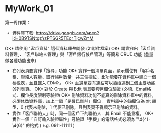 # MyWork_01
第一周作業：

* 資料庫下載: https://drive.google.com/open?id=0B9TSNtgzYzPTSGR5TEc4TjcwZmM

OK* 請使用 "客戶資料" 這個資料庫做開發 (如附件檔案)
OK* 請實作出「客戶資料管理」、「客戶聯絡人管理」與「客戶銀行帳戶管理」等簡易 CRUD 功能 (盡量做各種功能出來)
* 在列表頁要實作「搜尋」功能
OK* 實作一個清單頁面，顯示欄位有「客戶名稱、聯絡人數量、銀行帳戶數量」共三個欄位，此功能要在資料庫中建立一個檢視表，並且匯入 EDMX。
OK* 主選單要有連結可以直接連到三個主要功能的列表頁。
OK* 對於 Create 與 Edit 表單要套用欄位驗證 (必填、Email格式、欄位長度限制等驗證)
OK* 刪除資料功能不能真的刪除資料庫中的資料，必須修改資料庫，加上一個「是否已刪除」欄位，
     資料庫中的該欄位為 bit 類型，0 代表未刪除，1 代表已刪除，且列表頁不得顯示已刪除的資料。
* 實作「客戶聯絡人」時，同一個客戶下的聯絡人，其 Email 不能重複。
OK* 實作一個「自訂輸入驗證屬性」可驗證「手機」的電話格式必須為 "\d{4}-\d{6}" 的格式 ( e.g. 0911-111111 )
